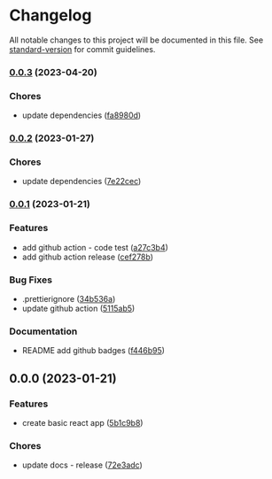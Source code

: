 # Changelog

All notable changes to this project will be documented in this file. See [standard-version](https://github.com/conventional-changelog/standard-version) for commit guidelines.

### [0.0.3](https://github.com/dominickolbe/hey-ninja/compare/v0.0.2...v0.0.3) (2023-04-20)


### Chores

* update dependencies ([fa8980d](https://github.com/dominickolbe/hey-ninja/commit/fa8980d00f7b5d23633370c6ea0c0d6b047cec1b))

### [0.0.2](https://github.com/dominickolbe/hey-ninja/compare/v0.0.1...v0.0.2) (2023-01-27)


### Chores

* update dependencies ([7e22cec](https://github.com/dominickolbe/hey-ninja/commit/7e22cecf9f10e6f9726d77772fca19901e4dbe9c))

### [0.0.1](https://github.com/dominickolbe/hey-ninja/compare/v0.0.0...v0.0.1) (2023-01-21)


### Features

* add github action - code test ([a27c3b4](https://github.com/dominickolbe/hey-ninja/commit/a27c3b47b0582f699aaa7aa421690dd35c33353c))
* add github action release ([cef278b](https://github.com/dominickolbe/hey-ninja/commit/cef278b02aa2c0d3ee7fb01516e8bdc8398c2c00))


### Bug Fixes

* .prettierignore ([34b536a](https://github.com/dominickolbe/hey-ninja/commit/34b536af036053f952fc832db38ef685a70e3109))
* update github action ([5115ab5](https://github.com/dominickolbe/hey-ninja/commit/5115ab5fc1ce0de1e44f8adc8e7b5721128e0b6e))


### Documentation

* README add github badges ([f446b95](https://github.com/dominickolbe/hey-ninja/commit/f446b9526f15ca361bf7a2e8e579023ea7ace904))

## 0.0.0 (2023-01-21)


### Features

* create basic react app ([5b1c9b8](https://github.com/dominickolbe/hey-ninja/commit/5b1c9b8b01744943f8c7becb6287bfc69f6c68ed))


### Chores

* update docs - release ([72e3adc](https://github.com/dominickolbe/hey-ninja/commit/72e3adcb54c270cdf2c7993725f70e07c875e15c))
